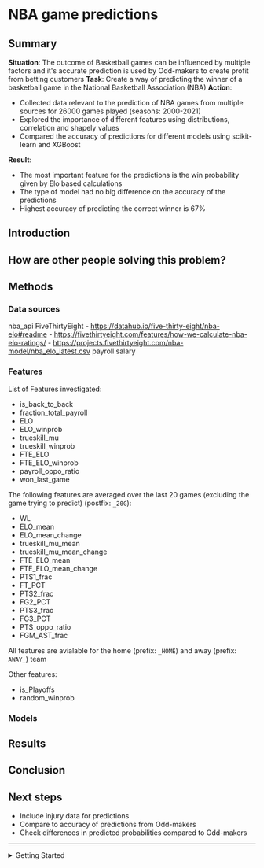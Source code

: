 # NBA game predictions

## Summary

**Situation**: The outcome of Basketball games can be influenced by multiple factors and it's accurate prediction is used by Odd-makers to create profit from betting customers
**Task**: Create a way of predicting the winner of a basketball game in the National Basketball Association (NBA)
**Action**:
  - Collected data relevant to the prediction of NBA games from multiple sources for 26000 games played (seasons: 2000-2021)
  - Explored the importance of different features using distributions, correlation and shapely values
  - Compared the accuracy of predictions for different models using scikit-learn and XGBoost

**Result**:
  - The most important feature for the predictions is the win probability given by Elo based calculations
  - The type of model had no big difference on the accuracy of the predictions
  - Highest accuracy of predicting the correct winner is 67%

## Introduction

## How are other people solving this problem?

## Methods

### Data sources

nba_api
FiveThirtyEight
    - https://datahub.io/five-thirty-eight/nba-elo#readme
    - https://fivethirtyeight.com/features/how-we-calculate-nba-elo-ratings/
    - https://projects.fivethirtyeight.com/nba-model/nba_elo_latest.csv
payroll salary

### Features

List of Features investigated:
  - is_back_to_back
  - fraction_total_payroll
  - ELO
  - ELO_winprob
  - trueskill_mu
  - trueskill_winprob
  - FTE_ELO
  - FTE_ELO_winprob
  - payroll_oppo_ratio
  - won_last_game

The following features are averaged over the last 20 games (excluding the game trying to predict) (postfix: `_20G`):
  - WL
  - ELO_mean
  - ELO_mean_change
  - trueskill_mu_mean
  - trueskill_mu_mean_change
  - FTE_ELO_mean
  - FTE_ELO_mean_change
  - PTS1_frac
  - FT_PCT
  - PTS2_frac
  - FG2_PCT
  - PTS3_frac
  - FG3_PCT
  - PTS_oppo_ratio
  - FGM_AST_frac

All features are avialable for the home (prefix: `_HOME`) and away (prefix: `AWAY_`) team

Other features:
  - is_Playoffs
  - random_winprob

### Models

## Results

## Conclusion

## Next steps

- Include injury data for predictions
- Compare to accuracy of predictions from Odd-makers
- Check differences in predicted probabilities compared to Odd-makers

---------


<details>
  <summary>Getting Started</summary>

### Dependencies

- python 3.10
- python poetry

### Setup

```bash
poetry install
pre-commit install
```

### Docker

A Docker image is also available:

```bash
docker pull janikvapp/nba-game-prediction:latest
```

### Getting Started

Scripts should be run in the following order:

```bash
poetry shell
python nba_game_prediction/scripts/collect_game_data.py
python nba_game_prediction/scripts/create_train_data.py
python nba_game_prediction/scripts/plot_train_data.py
python nba_game_prediction/scripts/train_model.py
```

Running plot_train_data.py is optional
Most Configuration can be done using the config file in `data/config.yaml`

### Testing

Only running unit tests:

```bash
make tests
```

Running integration tests (this is slow):

```bash
make integration
```

</details>
